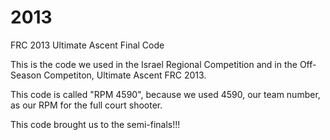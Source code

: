 2013
====

FRC 2013 Ultimate Ascent Final Code

This is the code we used in the Israel Regional Competition and in the Off-Season Competiton, Ultimate Ascent FRC 2013.

This code is called "RPM 4590", because we used 4590, our team number, as our RPM for the full court shooter.

This code brought us to the semi-finals!!!
